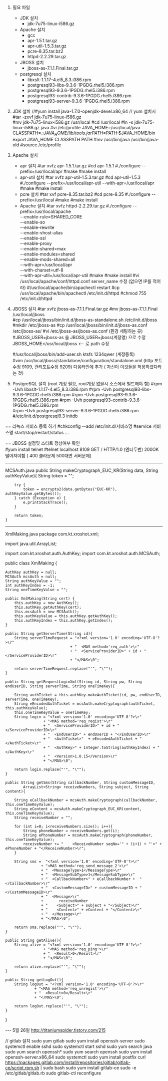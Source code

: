 1. 필요 파일
	* JDK 설치
		- jdk-7u75-linux-i586.gz
	* Apache 설치
		- gcc
		- apr-1.5.1.tar.gz
		- apr-util-1.5.3.tar.gz
		- pcre-8.35.tar.bz2
		- httpd-2.2.29.tar.gz
	* JBOSS 설치		
		- jboss-as-7.1.1.Final.tar.gz
	* postgresql 설치
		- libxslt-1.1.17-4.el5_8.3.i386.rpm
		- postgresql93-libs-9.3.6-1PGDG.rhel5.i386.rpm
		- postgresql93-9.3.6-1PGDG.rhel5.i386.rpm
		- postgresql93-contrib-9.3.6-1PGDG.rhel5.i386.rpm		
		- postgresql93-server-9.3.6-1PGDG.rhel5.i386.rpm
		
2. JDK 설치
	//#yum install java-1.7.0-openjdk-devel.x86_64 // yum 설치시
	#tar -zxvf jdk-7u75-linux-i586.gz   
	#mv  jdk-7u75-linux-i586.gz /usr/local
	#cd /usr/local
	#ln -s  jdk-7u75-linux-i586.gz java
	#vi /etc/profile
		JAVA_HOME=/usr/local/java
		CLASSPATH=.:$JAVA_HOME/lib/tools.jar
		PATH=$PATH:$JAVA_HOME/bin
		export JAVA_HOME CLASSPATH PATH
	#mv /usr/bin/java /usr/bin/java-old
	#source /etc/profile
	
3. Apache 설치
	* apr 설치
	#tar xvfz apr-1.5.1.tar.gz
	#cd apr-1.5.1
	#./configure --prefix=/usr/local/apr
	#make
	#make install
	* apr-util 설치
	#tar xvfz apr-util-1.5.3.tar.gz
	#cd apr-util-1.5.3
	#./configure --prefix=/usr/local/apr-util --with-apr=/usr/local/apr
	#make
	#make install
	* pcre 설치
	#tar xvf pcre-8.35.tar.bz2
	#cd pcre-8.35
	#./configure --prefix=/usr/local
	#make
	#make install
	* Apache 설치
	#tar xvfz httpd-2.2.29.tar.gz
	#./configure  --prefix=/usr/local/apache \
					--enable-rule=SHARED_CORE  \
					--enable-so  \
					--enable-rewrite  \
					--enable-vhost-alias  \
					--enable-ssl  \
					--enable-proxy  \
					--enable-shared=max  \
					--enable-modules=shared  \
					--enable-mods-shared=all  \
					--with-apr=/usr/local/apr  \
					--with-charset=utf-8  \
					--with-apr-util=/usr/local/apr-util
	#make
	#make install
	#vi /usr/local/apache/conf/httpd.conf
		server_name 수정 (없으면 IP를 적어라)
	#/usr/local/apache/bin/apachectl restart
	#cp /usr/local/apache/bin/apachectl /etc/init.d/httpd
	#chmod 755 /etc/init.d/httpd

4. JBOSS 설치
	#tar xvfz jboss-as-7.1.1.Final.tar.gz
	#mv jboss-as-7.1.1.Final /usr/local/jboss	
	#cp /usr/local/jboss/bin/init.d/jboss-as-standalone.sh /etc/init.d/jboss
	#mkdir /etc/jboss-as
	#cp /usr/local/jboss/bin/init.d/jboss-as.conf /etc/jboss-as/
	#vi /etc/jboss-as/jboss-as.conf  (환경 세팅하는 곳)
		#JBOSS_USER=jboss-as 을 JBOSS_USER=jboss(계정명) 으로 수정
		JBOSS_HOME=/usr/local/jboss <-- 로 path 수정
		
	#/usr/local/jboss/bin/add-user.sh ktsfs 1234qwer  (계정등록)	
	#vim /usr/local/jboss/standalone/configuration/standalone.xml 
	(http 포트수정 9109, 관리포트수정 9209)
	<alias name="localhost"> 다음라인에 <alias name="10.217.37.155"> 추가 ( 자신이 이것들을 허용하겠다라는 것)
	
5. PostgreSQL 설치 (root 계정 필요, root계정 없을시 소스에서 빌드해야 함)
	#rpm -Uvh libxslt-1.1.17-4.el5_8.3.i386.rpm
	#rpm -Uvh postgresql93-libs-9.3.6-1PGDG.rhel5.i386.rpm
	#rpm -Uvh postgresql93-9.3.6-1PGDG.rhel5.i386.rpm
	#rpm -Uvh postgresql93-contrib-9.3.6-1PGDG.rhel5.i386.rpm		
	#rpm -Uvh postgresql93-server-9.3.6-1PGDG.rhel5.i386.rpm
	#/etc/init.d/postgresql9.3 initdb

== 리눅스 서비스 등록 하기
	#chkconfig --add /etc/init.d/서비스명
	#service 서비스명 start/stop/restart/status ...
	
== JBOSS 설정및 스타트 정상여부 확인	
	#yum install telnet 
	#telnet localhost 8109
	GET / HTTP/1.0 (엔터두번)
	200OK 떨어져야함  ( 400 클라문제 500대면 서버문제)
	
------------------------------------------------------------------------------------------------------------------------
MCSAuth.java
	public String makeCryptograph_EUC_KR(String data, String authKeyValue){
		String token = "";
		
		try {			
			token = encrypto2(data.getBytes("EUC-KR"), authKeyValue.getBytes());	
		} catch (Exception e) {
			e.printStackTrace();
		}		
		
		return token;
	}
-------------------------------------------
XmlMaking.java
package com.kt.xroshot.xml;

import java.util.ArrayList;

import com.kt.xroshot.auth.AuthKey;
import com.kt.xroshot.auth.MCSAuth;

public class XmlMaking {
	
	AuthKey authKey = null;
	MCSAuth mcsAuth = null;
	String authKeyValue = "";
	int authKeyIndex = -1;
	String oneTimeKeyValue = "";
	
	public XmlMaking(String cert) {
		this.authKey = new AuthKey();
		this.authKey.getAuthKey(cert);		
		this.mcsAuth = new MCSAuth();
		this.authKeyValue = this.authKey.getAuthKey();
		this.authKeyIndex = this.authKey.getIndex();		
	}	

	public String getServerTime(String id){		 
		String serverTimeRequest = "<?xml version='1.0' encoding='UTF-8'?>\r"
								 + "  <MAS method='req_auth'>\r"
								 + "  <ServiceProviderID>" + id + "</ServiceProviderID>\r"
								 + "</MAS>\0";				
				
		return serverTimeRequest.replace("'", "\"");
	}
	
	public String getRequestLoginXml(String id, String pw, String endUserID, String serverTime, String oneTimeKey){
				
		String authTicket = this.authKey.makeAuthTicket(id, pw, endUserID, serverTime, oneTimeKey);		
		String eEncodedAuthTicket = mcsAuth.makeCryptograph(authTicket, this.authKeyValue);	
		this.oneTimeKeyValue = oneTimeKey;
		String login = "<?xml version='1.0' encoding='UTF-8'?>\r"
					 + "<MAS method='req_regist'>\r"
					 + "  <ServiceProviderID>" + id + "</ServiceProviderID>\r"
					 + "  <EndUserID>" + endUserID + "</EndUserID>\r"
					 + "  <AuthTicket>"  + eEncodedAuthTicket + "</AuthTicket>\r"								
					 + "  <AuthKey>" + Integer.toString(authKeyIndex) + "</AuthKey>\r"
					 + "  <Version>1.0.15</Version>\r"
					 + "</MAS>\0";
		
		return login.replace("'", "\"");					
	} 
	
	public String getSms(String callbackNumber, String customMessageID,
			ArrayList<String> receiveNumbers, String subject, String content){
		
		String eCallbackNumber = mcsAuth.makeCryptograph(callbackNumber, this.oneTimeKeyValue);
		String eContent = mcsAuth.makeCryptograph_EUC_KR(content, this.oneTimeKeyValue);		
		String receiveNumber = "";
		
		for (int i=0; i<receiveNumbers.size(); i++){
			String phoneNumber = receiveNumbers.get(i);
			String ePhoneNumber = mcsAuth.makeCryptograph(phoneNumber, this.oneTimeKeyValue);
			receiveNumber += "    <ReceiveNumber seqNo='" + (i+1) + "'>" + ePhoneNumber + "</ReceiveNumber>\r";		
		}
		 
		String sms =  "<?xml version='1.0' encoding='UTF-8'?>\r"
					+ "<MAS method='req_send_message_2'>\r"
					+ "  <MessageType>1</MessageType>\r"
					+ "  <MessageSubType>1</MessageSubType>\r"
					+ "  <CallbackNumber>" + eCallbackNumber +  "</CallbackNumber>\r"
					+ "  <CustomMessageID>" + customMessageID + "</CustomMessageID>\r"
					+ "  <Message>\r"
					+ 		receiveNumber 
					+ "    <Subject>" + subject + "</Subject>\r"
					+ "    <Content>" + eContent + "</Content>\r"
					+ "  </Message>\r"
					+ "</MAS>\0";
		
		return sms.replace("'", "\"");
	}
	
	public String getAlive(){
		String alive = "<?xml version='1.0' encoding='UTF-8'?>\r"
					 + "<MAS method='req_ping'>\r"
					 + "  <Result>0</Result>\r"
					 + "</MAS>\0";
		
		return alive.replace("'", "\"");
	}
	
	public String getLogOut(){
		String logOut = "<?xml version='1.0' encoding='UTF-8'?>\r"
				 + "<MAS method='req_unregist'>\r"
				 + "  <Result>0</Result>\r"
				 + "</MAS>\0";
	
		return logOut.replace("'", "\"");
	} 
}

--- 5월 26일
http://titaniumspider.tistory.com/215

// gitlab 설치 
sudo yum gitlab
sudo yum install openssh-server
sudo systemctl enable sshd
sudo systemctl start sshd
sudo yum search java
sudo yum search openssh*
sudo yum search openssh
sudo yum install openssh-server.x86_64
sudo systemctl
sudo yum install postfix
curl https://packages.gitlab.com/install/repositories/gitlab/gitlab-ce/script.rpm.sh | sudo bash
sudo yum install gitlab-ce
sudo -e /etc/gitlab/gitlab.rb
sudo gitlab-ctl reconfigure


